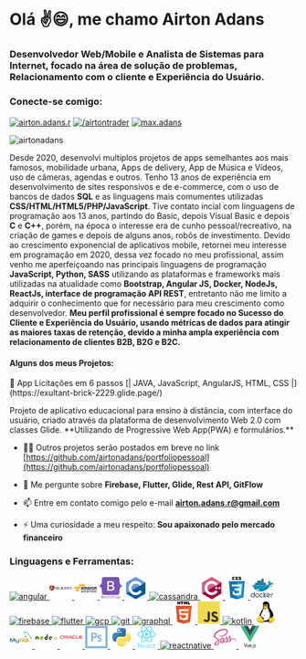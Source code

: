 <h1 align="left">Olá ✌😄, me chamo Airton Adans</h1>
<h3 align="left">Desenvolvedor Web/Mobile e Analista de Sistemas para Internet, focado na área de solução de problemas, Relacionamento com o cliente e Experiência do Usuário.</h3>
<h3 align="left">Conecte-se comigo:</h3>
<p align="left">
<a href="https://linkedin.com/in/airton.adans.r" target="blank"><img align="center" src="https://raw.githubusercontent.com/rahuldkjain/github-profile-readme-generator/master/src/images/icons/Social/linked-in-alt.svg" alt="airton.adans.r" height="30" width="40" /></a>
<a href="https://fb.com//airtontrader" target="blank"><img align="center" src="https://raw.githubusercontent.com/rahuldkjain/github-profile-readme-generator/master/src/images/icons/Social/facebook.svg" alt="/airtontrader" height="30" width="40" /></a>
<a href="https://instagram.com/max.adans" target="blank"><img align="center" src="https://raw.githubusercontent.com/rahuldkjain/github-profile-readme-generator/master/src/images/icons/Social/instagram.svg" alt="max.adans" height="30" width="40" /></a>
</p>
<p align="left"> <img src="https://komarev.com/ghpvc/?username=airtonadans&label=Profile%20views&color=0e75b6&style=flat" alt="airtonadans" /> </p>

Desde 2020, desenvolvi multiplos projetos de apps semelhantes aos mais famosos, mobilidade urbana, Apps de delivery, App de Música e Vídeos, uso de câmeras, agendas e outros. Tenho 13 anos de experiência em desenvolvimento de sites responsivos e de e-commerce, com o uso de bancos de dados **SQL** e as linguagens mais comumentes utilizadas **CSS/HTML/HTML5/PHP/JavaScript**. Tive contato incial com linguagens de programação aos 13 anos, partindo do Basic, depois Visual Basic e depois **C** e **C++**, porém, na época o interesse era de cunho pessoal/recreativo, na criação de games e depois de alguns anos, robôs de investimento. Devido ao crescimento exponencial de aplicativos mobile, retornei meu interesse em programação em 2020, dessa vez focado no meu profissional, assim venho me aperfeiçoando nas principais linguagens de programação **JavaScript, Python, SASS** utilizando as plataformas e frameworks mais utilizadas na atualidade como **Bootstrap, Angular JS, Docker, NodeJs, ReactJs, interface de programação API REST**, entretanto não me limito a adquirir o conhecimento que for necessário para meu crescimento como desenvolvedor.
**Meu perfil profissional é sempre focado no Sucesso do Cliente e Experiência do Usuário, usando métricas de dados para atingir as maiores taxas de retenção, devido a minha ampla experiência com relacionamento de clientes B2B, B2G e B2C.**

<p align="left"><h4 align="left">Alguns dos meus Projetos:</h4></p>
<p align="left">🔭 App Licitações em 6 passos  [| JAVA, JavaScript, AngularJS, HTML, CSS |]  (https://exultant-brick-2229.glide.page/)</p>
Projeto de aplicativo educacional para ensino à distância, com interface do usuário, criado através da plataforma de desenvolvimento Web 2.0 com classes Glide.
**Utilizando de Progressive Web App(PWA) e formulários.**
 
- 👨‍💻 Outros projetos serão postados em breve no link [https://github.com/airtonadans/portfoliopessoal](https://github.com/airtonadans/portfoliopessoal)

- 💬 Me pergunte sobre **Firebase, Flutter, Glide, Rest API, GitFlow**

- 📫 Entre em contato comigo pelo e-mail **airton.adans.r@gmail.com**

- ⚡ Uma curiosidade a meu respeito: **Sou apaixonado pelo mercado financeiro**

<h3 align="left">Linguagens e Ferramentas:</h3>
<p align="left"> <a href="https://angular.io" target="_blank" rel="noreferrer"> <img src="https://angular.io/assets/images/logos/angular/angular.svg" alt="angular" width="40" height="40"/> </a> <a href="https://angular.io" target="_blank" rel="noreferrer"> <img src="https://raw.githubusercontent.com/devicons/devicon/master/icons/angularjs/angularjs-original-wordmark.svg" alt="angularjs" width="40" height="40"/> </a> <a href="https://aws.amazon.com" target="_blank" rel="noreferrer"> <img src="https://raw.githubusercontent.com/devicons/devicon/master/icons/amazonwebservices/amazonwebservices-original-wordmark.svg" alt="aws" width="40" height="40"/> </a> <a href="https://getbootstrap.com" target="_blank" rel="noreferrer"> <img src="https://raw.githubusercontent.com/devicons/devicon/master/icons/bootstrap/bootstrap-plain-wordmark.svg" alt="bootstrap" width="40" height="40"/> </a> <a href="https://www.cprogramming.com/" target="_blank" rel="noreferrer"> <img src="https://raw.githubusercontent.com/devicons/devicon/master/icons/c/c-original.svg" alt="c" width="40" height="40"/> </a> <a href="https://cassandra.apache.org/" target="_blank" rel="noreferrer"> <img src="https://www.vectorlogo.zone/logos/apache_cassandra/apache_cassandra-icon.svg" alt="cassandra" width="40" height="40"/> </a> <a href="https://www.w3schools.com/cpp/" target="_blank" rel="noreferrer"> <img src="https://raw.githubusercontent.com/devicons/devicon/master/icons/cplusplus/cplusplus-original.svg" alt="cplusplus" width="40" height="40"/> </a> <a href="https://www.w3schools.com/css/" target="_blank" rel="noreferrer"> <img src="https://raw.githubusercontent.com/devicons/devicon/master/icons/css3/css3-original-wordmark.svg" alt="css3" width="40" height="40"/> </a> <a href="https://www.docker.com/" target="_blank" rel="noreferrer"> <img src="https://raw.githubusercontent.com/devicons/devicon/master/icons/docker/docker-original-wordmark.svg" alt="docker" width="40" height="40"/> </a> <a href="https://firebase.google.com/" target="_blank" rel="noreferrer"> <img src="https://www.vectorlogo.zone/logos/firebase/firebase-icon.svg" alt="firebase" width="40" height="40"/> </a> <a href="https://flutter.dev" target="_blank" rel="noreferrer"> <img src="https://www.vectorlogo.zone/logos/flutterio/flutterio-icon.svg" alt="flutter" width="40" height="40"/> </a> <a href="https://cloud.google.com" target="_blank" rel="noreferrer"> <img src="https://www.vectorlogo.zone/logos/google_cloud/google_cloud-icon.svg" alt="gcp" width="40" height="40"/> </a> <a href="https://git-scm.com/" target="_blank" rel="noreferrer"> <img src="https://www.vectorlogo.zone/logos/git-scm/git-scm-icon.svg" alt="git" width="40" height="40"/> </a> <a href="https://graphql.org" target="_blank" rel="noreferrer"> <img src="https://www.vectorlogo.zone/logos/graphql/graphql-icon.svg" alt="graphql" width="40" height="40"/> </a> <a href="https://www.w3.org/html/" target="_blank" rel="noreferrer"> <img src="https://raw.githubusercontent.com/devicons/devicon/master/icons/html5/html5-original-wordmark.svg" alt="html5" width="40" height="40"/> </a> <a href="https://developer.mozilla.org/en-US/docs/Web/JavaScript" target="_blank" rel="noreferrer"> <img src="https://raw.githubusercontent.com/devicons/devicon/master/icons/javascript/javascript-original.svg" alt="javascript" width="40" height="40"/> </a> <a href="https://kotlinlang.org" target="_blank" rel="noreferrer"> <img src="https://www.vectorlogo.zone/logos/kotlinlang/kotlinlang-icon.svg" alt="kotlin" width="40" height="40"/> </a> <a href="https://www.linux.org/" target="_blank" rel="noreferrer"> <img src="https://raw.githubusercontent.com/devicons/devicon/master/icons/linux/linux-original.svg" alt="linux" width="40" height="40"/> </a> <a href="https://www.mysql.com/" target="_blank" rel="noreferrer"> <img src="https://raw.githubusercontent.com/devicons/devicon/master/icons/mysql/mysql-original-wordmark.svg" alt="mysql" width="40" height="40"/> </a> <a href="https://nodejs.org" target="_blank" rel="noreferrer"> <img src="https://raw.githubusercontent.com/devicons/devicon/master/icons/nodejs/nodejs-original-wordmark.svg" alt="nodejs" width="40" height="40"/> </a> <a href="https://www.oracle.com/" target="_blank" rel="noreferrer"> <img src="https://raw.githubusercontent.com/devicons/devicon/master/icons/oracle/oracle-original.svg" alt="oracle" width="40" height="40"/> </a> <a href="https://www.photoshop.com/en" target="_blank" rel="noreferrer"> <img src="https://raw.githubusercontent.com/devicons/devicon/master/icons/photoshop/photoshop-line.svg" alt="photoshop" width="40" height="40"/> </a> <a href="https://www.python.org" target="_blank" rel="noreferrer"> <img src="https://raw.githubusercontent.com/devicons/devicon/master/icons/python/python-original.svg" alt="python" width="40" height="40"/> </a> <a href="https://reactjs.org/" target="_blank" rel="noreferrer"> <img src="https://raw.githubusercontent.com/devicons/devicon/master/icons/react/react-original-wordmark.svg" alt="react" width="40" height="40"/> </a> <a href="https://reactnative.dev/" target="_blank" rel="noreferrer"> <img src="https://reactnative.dev/img/header_logo.svg" alt="reactnative" width="40" height="40"/> </a> <a href="https://sass-lang.com" target="_blank" rel="noreferrer"> <img src="https://raw.githubusercontent.com/devicons/devicon/master/icons/sass/sass-original.svg" alt="sass" width="40" height="40"/> </a> <a href="https://vuejs.org/" target="_blank" rel="noreferrer"> <img src="https://raw.githubusercontent.com/devicons/devicon/master/icons/vuejs/vuejs-original-wordmark.svg" alt="vuejs" width="40" height="40"/> </a> </p>
